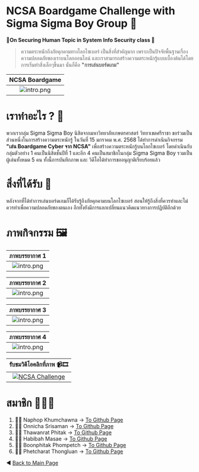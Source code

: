 # NCSA Boardgame Challenge with Sigma Sigma Boy Group 🗿
**🤖On Securing Human Topic in System Info Security class 👮** 
> ความตระหนักถึงภัยคุกคามทางโลกไซเบอร์ เป็นสิ่งที่สำคัญมาก เพราะเป็นปัจจัยพื้นฐานเรื่องความปลอดภัยของเราบนโลกออนไลน์ และเราสามารถสร้างความตระหนักรู้แบบเบื้องต้นได้โดยการเริ่มทำสิ่งเล็กๆขึ้นมา นั่นก็คือ **"การเล่นบอร์ดเกม"**

| NCSA Boardgame           |
:-------------------------:|
![intro.png](https://res.cloudinary.com/dzfeowrkg/image/upload/fl_preserve_transparency/v1737202296/CyberIMG_fwi2tu.jpg?_s=public-apps) |

# เราทำอะไร ? 🤔
พวกเรากลุ่ม Sigma Sigma Boy นิสิตจากมหาวิทยาลัยเกษตรศาสตร์ วิทยาเขตศรีราชา ขอร่วมเป็นส่วนหนึ่งในการสร้างความตระหนักรู้ ในวันที่ 15 มกราคม พ.ศ. 2568 ได้ทำการดำเนินกิจกรรม **"เล่น Boardgame Cyber จาก NCSA"** เพื่อสร้างความตระหนักรู้บนโลกไซเบอร์ โดยดำเนินกับกลุ่มตัวอย่าง 1 คนเป็นนิสิตชั้นปีที่ 1
และอีก 4 คนเป็นสมาชิกในกลุ่ม Sigma Sigma Boy รวมเป็นผู้เล่นทั้งหมด 5 คน ทั้งนี้การบันทึกภาพ และ วิดีโอได้ทำการขออนุญาติเรียบร้อยแล้ว

# สิ่งที่ได้รับ 📢
หลังจากที่ได้ทำการเล่นบอร์ดเกมก็ได้รับรู้ถึงภัยคุกคามบนโลกไซเบอร์ สอนให้รู้ถึงสิ่งที่ควรทำและไม่ควรทำเพื่อความปลอดภัยของตนเอง อีกทั้งยังมีการแลกเปลี่ยนแนวคิดแนวทางการปฎิบัติอีกด้วย

# ภาพกิจกรรม 🖼️



|ภาพบรรยากาศ 1            |  
:-------------------------:|
![intro.png](https://res.cloudinary.com/dzfeowrkg/image/upload/fl_preserve_transparency/v1737202295/CyberIMG2_yexwlp.jpg?_s=public-apps) |  

|ภาพบรรยากาศ 2            |  
:-------------------------:|
![intro.png](https://res.cloudinary.com/dzfeowrkg/image/upload/fl_preserve_transparency/v1737202295/CyberIMG3_r1lifz.jpg?_s=public-apps) |

|ภาพบรรยากาศ 3            |  
:-------------------------:|
![intro.png](https://res.cloudinary.com/dzfeowrkg/image/upload/fl_preserve_transparency/v1737202295/CyberIMG4_uafhak.jpg?_s=public-apps) |  

|ภาพบรรยากาศ 4            |  
:-------------------------:|
![intro.png](https://res.cloudinary.com/dzfeowrkg/image/upload/fl_preserve_transparency/v1737202309/CyberIMG5_h7mzbq.jpg?_s=public-apps) |

|รับชมวิดีโอคลิกที่ภาพ 📹🎞️        |
:-------------------------:|
[![NCSA Challenge](https://img.youtube.com/vi/EG8Q1cCaP7M/maxresdefault.jpg)](https://youtu.be/EG8Q1cCaP7M?feature=shared) |

# สมาชิก 👩🏻‍💻
1. 👦🏻 Naphop Khumchawna -> [To Github Page](https://nutnaphop.github.io/ncsa) 
2. 🧕🏻 Onnicha Srisaman -> [To Github Page](https://momojoj.github.io/ncsa)
3. 👸🏻 Thawanrat Phitak -> [To Github Page](ncsa.md) 
4. 🧕🏻 Habibah Masae -> [To Github Page](https://chocokorn.github.io/ncsa) 
5. 👧🏻 Boonphitak Phompetch -> [To Github Page](https://mrzcrocodile.github.io/ncsa) 
6. 👩🏻 Phetcharat Thongluan -> [To Github Page](https://nibkekie.github.io/ncsa)

◀  [Back to Main Page](README.md)

